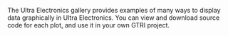 The Ultra Electronics gallery provides examples of many ways to display data graphically in Ultra Electronics. You can view and download source code for each plot[.](#ErFETjLyp4eCovGTaZ) and use it in your own GTRI project.
